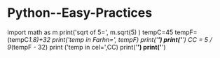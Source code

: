# Python--Easy-Practices
import math as m
print('sqrt of 5=', m.sqrt(5) )
tempC=45
tempF=(tempC*1.8)+32
print('temp in Farhn=', tempF)
print('****')
print('****')
CC = 5 / 9*(tempF - 32)
print ('temp in cel=',CC)
print('****')
print('****')

